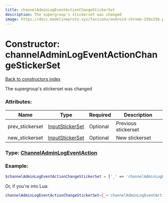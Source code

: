 ```yaml
---
title: channelAdminLogEventActionChangeStickerSet
description: The supergroup's stickerset was changed
image: https://docs.madelineproto.xyz/favicons/android-chrome-256x256.png
---
```

# Constructor: channelAdminLogEventActionChangeStickerSet  
[Back to constructors index](index.md)



The supergroup's stickerset was changed

### Attributes:

| Name     |    Type       | Required | Description |
|----------|---------------|----------|-------------|
|prev\_stickerset|[InputStickerSet](../types/InputStickerSet.md) | Optional|Previous stickerset|
|new\_stickerset|[InputStickerSet](../types/InputStickerSet.md) | Optional|New stickerset|



### Type: [ChannelAdminLogEventAction](../types/ChannelAdminLogEventAction.md)


### Example:

```php
$channelAdminLogEventActionChangeStickerSet = ['_' => 'channelAdminLogEventActionChangeStickerSet', 'prev_stickerset' => InputStickerSet, 'new_stickerset' => InputStickerSet];
```  


Or, if you're into Lua:

```lua
channelAdminLogEventActionChangeStickerSet={_='channelAdminLogEventActionChangeStickerSet', prev_stickerset=InputStickerSet, new_stickerset=InputStickerSet}

```



